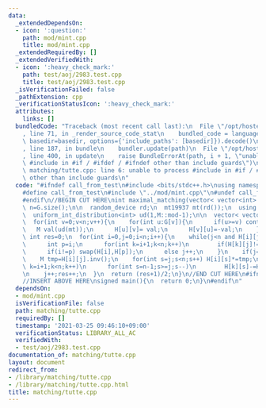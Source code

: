 ```yaml
---
data:
  _extendedDependsOn:
  - icon: ':question:'
    path: mod/mint.cpp
    title: mod/mint.cpp
  _extendedRequiredBy: []
  _extendedVerifiedWith:
  - icon: ':heavy_check_mark:'
    path: test/aoj/2983.test.cpp
    title: test/aoj/2983.test.cpp
  _isVerificationFailed: false
  _pathExtension: cpp
  _verificationStatusIcon: ':heavy_check_mark:'
  attributes:
    links: []
  bundledCode: "Traceback (most recent call last):\n  File \"/opt/hostedtoolcache/Python/3.9.2/x64/lib/python3.9/site-packages/onlinejudge_verify/documentation/build.py\"\
    , line 71, in _render_source_code_stat\n    bundled_code = language.bundle(stat.path,\
    \ basedir=basedir, options={'include_paths': [basedir]}).decode()\n  File \"/opt/hostedtoolcache/Python/3.9.2/x64/lib/python3.9/site-packages/onlinejudge_verify/languages/cplusplus.py\"\
    , line 187, in bundle\n    bundler.update(path)\n  File \"/opt/hostedtoolcache/Python/3.9.2/x64/lib/python3.9/site-packages/onlinejudge_verify/languages/cplusplus_bundle.py\"\
    , line 400, in update\n    raise BundleErrorAt(path, i + 1, \"unable to process\
    \ #include in #if / #ifdef / #ifndef other than include guards\")\nonlinejudge_verify.languages.cplusplus_bundle.BundleErrorAt:\
    \ matching/tutte.cpp: line 6: unable to process #include in #if / #ifdef / #ifndef\
    \ other than include guards\n"
  code: "#ifndef call_from_test\n#include <bits/stdc++.h>\nusing namespace std;\n\n\
    #define call_from_test\n#include \"../mod/mint.cpp\"\n#undef call_from_test\n\n\
    #endif\n//BEGIN CUT HERE\nint maximal_matching(vector< vector<int> > G){\n  int\
    \ n=G.size();\n\n  random_device rd;\n  mt19937 mt(rd());\n  using M = Mint<int>;\n\
    \  uniform_int_distribution<int> ud(1,M::mod-1);\n\n  vector< vector<M> > H(n,vector<M>(n,0));\n\
    \  for(int v=0;v<n;v++){\n    for(int u:G[v]){\n      if(u>=v) continue;\n   \
    \   M val(ud(mt));\n      H[u][v]= val;\n      H[v][u]=-val;\n    }\n  }\n\n \
    \ int res=0;\n  for(int i=0,j=0;i<n;i++){\n    while(j<n and H[i][j]==M(0)){\n\
    \      int p=i;\n      for(int k=i+1;k<n;k++)\n        if(H[k][j]!=M(0)) p=k;\n\
    \      if(i!=p) swap(H[i],H[p]);\n      else j++;\n    }\n    if(j==n) break;\n\
    \    M tmp=H[i][j].inv();\n    for(int s=j;s<n;s++) H[i][s]*=tmp;\n    for(int\
    \ k=i+1;k<n;k++)\n      for(int s=n-1;s>=j;s--)\n        H[k][s]-=H[k][j]*H[i][s];\n\
    \n    j++;res++;\n  }\n  return (res+1)/2;\n}\n//END CUT HERE\n#ifndef call_from_test\n\
    //INSERT ABOVE HERE\nsigned main(){\n  return 0;\n}\n#endif\n"
  dependsOn:
  - mod/mint.cpp
  isVerificationFile: false
  path: matching/tutte.cpp
  requiredBy: []
  timestamp: '2021-03-25 09:46:10+09:00'
  verificationStatus: LIBRARY_ALL_AC
  verifiedWith:
  - test/aoj/2983.test.cpp
documentation_of: matching/tutte.cpp
layout: document
redirect_from:
- /library/matching/tutte.cpp
- /library/matching/tutte.cpp.html
title: matching/tutte.cpp
---
```

